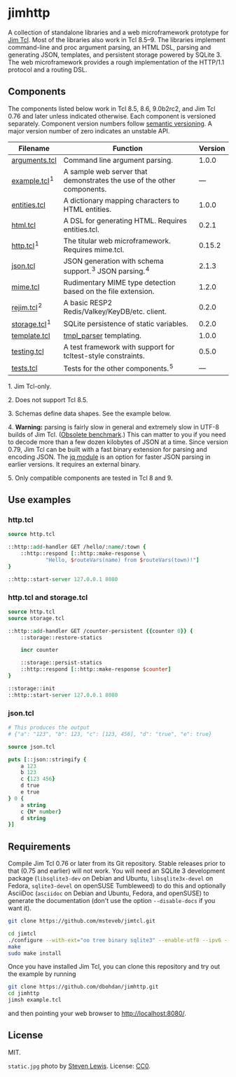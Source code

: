 # jimhttp

A collection of standalone libraries and a web microframework prototype for [Jim Tcl](http://jim.tcl-lang.org/).
Most of the libraries also work in Tcl&nbsp;8.5–9.
The libraries implement command-line and proc argument parsing, an HTML DSL, parsing and generating JSON, templates, and persistent storage
powered by SQLite 3. 
The web microframework provides a rough implementation of the HTTP/1.1 protocol and a routing DSL.

## Components

The components listed below work in Tcl 8.5, 8.6, 9.0b2rc2, and Jim Tcl 0.76 and later unless indicated otherwise.
Each component is versioned separately.
Component version numbers follow [semantic versioning](http://semver.org/spec/v2.0.0.html).
A major version number of zero indicates an unstable API.

| Filename | Function | Version |
|----------|----------|---------|
| [arguments.tcl](arguments.tcl) | Command line argument parsing. | 1.0.0 |
| [example.tcl](example.tcl)&#x200A;<sup>1</sup> | A sample web server that demonstrates the use of the other components. | — |
| [entities.tcl](entities.tcl) | A dictionary mapping characters to HTML entities. | 1.0.0 |
| [html.tcl](html.tcl) | A DSL for generating HTML. Requires entities.tcl. | 0.2.1 |
| [http.tcl](http.tcl)&#x200A;<sup>1</sup> | The titular web microframework. Requires mime.tcl. | 0.15.2 |
| [json.tcl](json.tcl) | JSON generation with schema support.&#x200A;<sup>3</sup>  JSON parsing.&#x200A;<sup>4</sup> | 2.1.3 |
| [mime.tcl](mime.tcl) | Rudimentary MIME type detection based on the file extension. | 1.2.0 |
| [rejim.tcl](rejim.tcl)&#x200A;<sup>2</sup> | A basic RESP2 Redis/Valkey/KeyDB/etc. client. | 0.2.0 |
| [storage.tcl](storage.tcl)&#x200A;<sup>1</sup> | SQLite persistence of static variables. | 0.2.0 |
| [template.tcl](template.tcl) | [tmpl_parser](https://wiki.tcl-lang.org/20363) templating. | 1.0.0 |
| [testing.tcl](testing.tcl) | A test framework with support for tcltest-style constraints. | 0.5.0 |
| [tests.tcl](tests.tcl) | Tests for the other components.&#x200A;<sup>5</sup> | — |

1\. Jim Tcl-only.

2\. Does not support Tcl 8.5.

3\. Schemas define data shapes. See the example below.

4\. **Warning:** parsing is fairly slow in general and extremely slow in UTF-8 builds of Jim Tcl.
    ([Obsolete benchmark](https://wiki.tcl-lang.org/48500).)
    This can matter to you if you need to decode more than a few dozen kilobytes of JSON at a time.
    Since version 0.79, Jim Tcl can be built with a fast binary extension for parsing and encoding JSON.
    The [jq module](https://wiki.tcl-lang.org/11630) is an option for faster JSON parsing in earlier versions.
    It requires an external binary.

5\. Only compatible components are tested in Tcl 8 and 9.

## Use examples

### http.tcl

```Tcl
source http.tcl

::http::add-handler GET /hello/:name/:town {
    ::http::respond [::http::make-response \
            "Hello, $routeVars(name) from $routeVars(town)!"]
}

::http::start-server 127.0.0.1 8080
```

### http.tcl and storage.tcl

```Tcl
source http.tcl
source storage.tcl

::http::add-handler GET /counter-persistent {{counter 0}} {
    ::storage::restore-statics

    incr counter

    ::storage::persist-statics
    ::http::respond [::http::make-response $counter]
}

::storage::init
::http::start-server 127.0.0.1 8080
```

### json.tcl

```Tcl
# This produces the output
# {"a": "123", "b": 123, "c": [123, 456], "d": "true", "e": true}

source json.tcl

puts [::json::stringify {
    a 123
    b 123
    c {123 456}
    d true
    e true
} 0 {
    a string
    c {N* number}
    d string
}]
```

## Requirements

Compile Jim Tcl 0.76 or later from its Git repository.
Stable releases prior to that (0.75 and earlier) will not work.
You will need an SQLite 3 development package
(`libsqlite3-dev` on Debian and Ubuntu, `libsqlite3x-devel` on Fedora, `sqlite3-devel` on openSUSE Tumbleweed)
to do this
and optionally AsciiDoc
(`asciidoc` on Debian and Ubuntu, Fedora, and openSUSE)
to generate the documentation (don't use the option `--disable-docs` if you want it).

```sh
git clone https://github.com/msteveb/jimtcl.git

cd jimtcl
./configure --with-ext="oo tree binary sqlite3" --enable-utf8 --ipv6 --disable-docs
make
sudo make install
```

Once you have installed Jim Tcl, you can clone this repository and try out the example by running

```sh
git clone https://github.com/dbohdan/jimhttp.git
cd jimhttp
jimsh example.tcl
```

and then pointing your web browser to <http://localhost:8080/>.

## License

MIT.

`static.jpg` photo by [Steven Lewis](http://notsteve.com/).
License: [CC0](https://creativecommons.org/publicdomain/zero/1.0/).
